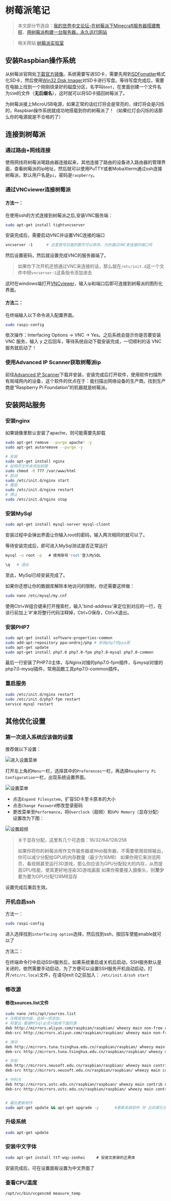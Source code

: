 # 树莓派笔记

> 本文部分节选自：[我的世界中文论坛-在树莓派下Minecraft服务器搭建教程](https://www.mcbbs.net/thread-579651-1-1.html)、[用树莓派构建一台服务器，永久运行网站](https://www.jianshu.com/p/7fbf455f3d41)

> 相关网站:[树莓派实验室](http://shumeipai.nxez.com/)



## 安装Raspbian操作系统

从树莓派官网处[下载官方镜像](https://www.raspberrypi.org/downloads/raspbian/)。系统需要写进SD卡，需要先用到[SDFomatter](https://www.sdcard.org/chs/downloads/formatter/index.html)格式化SD卡，然后使用[Win32 Disk Imager](https://sourceforge.net/projects/win32diskimager/)对SD卡进行写盘。等待写盘完成后，需要在电脑上找到一个刚刚烧录好的磁盘分区，名字叫`boot`，在里面创建一个文件名为`SSH`的文件（**无后缀名**），这时就可以将SD卡插回树莓派了。

为树莓派接上MicroUSB电源，如果正常的话红灯将会是常亮的，绿灯将会是闪烁的，Raspbian操作系统就成功地搭载到你的树莓派了！（如果红灯会闪烁的话那么你的电源就是不合格的了）



## 连接到树莓派

### 通过路由+网线连接

使用网线将树莓派喝路由器连接起来，其他连接了路由的设备进入路由器的管理界面，查看树莓派的ip地址，然后就可以使用PuTTY或者MobaXterm通过ssh连接树莓派，默认用户名是`pi`，密码是`raspberry`。



### 通过VNCviewer连接树莓派

#### 方法一：

在使用ssh的方式连接到树莓派之后,安装VNC服务端：

```sh
sudo apt-get install tightvncserver
```

安装完成后，需要启动VNC并设置VNC连接的端口

```sh
vncserver :1      # 这里冒号后面的数字可以修改，为你通过VNC来连接的端口号
```

然后设置密码，然后就设置完成VNC的服务器端了。

> 如果你下次开机还想通过VNC来连接的话，那么就在`/etc/init.d`这一个文件中把`vncserver:1`这条指令添加进去

这时在windows端打开[VNCviewer](https://www.realvnc.com/en/connect/download/viewer/)，输入ip和端口后即可连接到树莓派的图形化界面。

#### 方法二：

在终端输入以下命令进入配置界面。

```sh
sudo raspi-config
```

依次操作：Interfacing Options -> VNC -> Yes。之后系统会提示你是否要安装 VNC 服务，输入 y 之后回车，等待系统自动下载安装完成，一切顺利的话 VNC 服务就启动了！



### 使用Advanced IP Scanner获取树莓派ip

前往[Advanced IP Scanner](https://www.advanced-ip-scanner.com/cn/)下载并安装，安装完成后打开软件，使用软件扫描所有局域网内的设备，这个软件的优点在于：能扫描出网络设备的生产商。找到生产商是“Raspberry Pi Foundation”的机器就是树莓派。



## 安装网站服务

### 安装nginx

如果镜像里默认安装了apache，则可能需要先卸载

```sh
sudo apt-get remove --purge apache* -y
sudo apt-get autoremove --purge -y
```



```sh
# 安装
sudo apt-get install nginx
# 给网页文件夹添加权限
sudo chmod -R 777 /var/www/html
# 启动
sudo /etc/init.d/nginx start
# 重启
sudo /etc/init.d/nginx restart
# 停止
sudo /etc/init.d/nginx stop
```



### 安装MySql

```sh
sudo apt-get install mysql-server mysql-client
```

安装过程中会弹出界面让你输入root的密码，输入两次相同的就可以了。

等待安装完成后，即可进入MySql测试是否正常运行

```sh
mysql -u root -p   # 使用账号'root'登入MySQL

\q   # 退出
```

至此，MySql已经安装完成了。

如果你还想让你的数据库解除本地访问的限制，你还需要这样做：

```sh
sudo nano /etc/mysql/my.cnf
```

  使用Ctrl+W组合键来打开搜索栏，输入'bind-address'来定位到对应的一行，在该行前加上'#'来将整行代码注释掉，Ctrl+O保存，Ctrl+X退出。



### 安装PHP7

```sh
sudo apt-get install software-properties-common
sudo add-apt-repository ppa:ondrej/php # 安装php7的ppa源
sudo apt-get update
sudo apt-get install php7.0 php7.0-fpm php7.0-mysql php7.0-common
```

最后一行安装了PHP7.0主体，与Nginx对接的php7.0-fpm插件，与mysql对接的php7.0-mysql插件，常用函数工具php7.0-common插件。



### 重启服务

```sh
sudo /etc/init.d/nginx restart
sudo /etc/init.d/php7-fpm restart
service mysql restart
```





## 其他优化设置

### 第一次进入系统应该做的设置

推荐做以下设置：

![进入设置菜单](./img/sp1.jpg)

  打开左上角的`Menu`一栏，选择其中的`Preferences`一栏，再选择`Raspberry Pi Configuration`一栏，出现系统设置界面。

![设置菜单](./img/sp2.jpg)

- 点击`Expand Filesystem`，扩容SD卡至卡原本的大小
- 点击`Change Password`修改登录密码
- 更改菜单至`Performance`，将`Overclock`（超频）和`GPU Memory`（显存分配）设置改为下图：

![设置超频](./img/sp3.jpg)

> 关于显存分配，这里有几个可选值：16/32/64/128/256
>
> 如果你将你的树莓派用作文件服务器或Web服务器，不需要使用视频输出，你可以减少分配给GPU的内存数量（最少为16MB）
> 如果你用它来浏览网页，看视频甚至运行3D游戏，那么你应该为GPU分配较大的内存，从而提高GPU性能，使其更好地渲染3D游戏画面
> 如果你需要接入摄像头，则**至少**要为要为GPU分配128MB显存

设置完成后重启生效。



### 开机自启ssh

方法一：

```sh
sudo raspi-config
```

进入选择找到`interfacing option`选择，然后找到ssh，按回车使能enable就可以了

方法二：

在终端命令行中启动SSH服务后，如果系统重启或关机后启动，SSH服务默认是关闭的，依然需要手动启动，为了方便可以设置SSH服务开机自动启动，打开`/etc/rc.local`文件，在语句exit 0之前加入：
 `/etc/init.d/ssh start`



### 修改源

#### 修改sources.list文件

```sh
sudo nano /etc/apt/sources.list 
# 注释其他内容，选择一项添加:
# 阿里云 要装MYSql必须只能用下面的源
deb http://mirrors.aliyun.com/raspbian/raspbian/ wheezy main non-free contrib
deb-src http://mirrors.aliyun.com/raspbian/raspbian/ wheezy main non-free contrib

# 清华
deb http://mirrors.tuna.tsinghua.edu.cn/raspbian/raspbian/ wheezy main contrib non-free rpi 
deb-src http://mirrors.tuna.tsinghua.edu.cn/raspbian/raspbian/ wheezy main contrib non-free rpi 

# 东软
deb http://mirrors.neusoft.edu.cn/raspbian/raspbian/ wheezy main contrib non-free rpi 
deb-src http://mirrors.neusoft.edu.cn/raspbian/raspbian/ wheezy main contrib non-free rpi 

# 中科大
deb http://mirrors.ustc.edu.cn/raspbian/raspbian/ wheezy main contrib non-free rpi 
deb-src http://mirrors.ustc.edu.cn/raspbian/raspbian/ wheezy main contrib non-free rpi


# 最后更新软件
sudo apt-get update && apt-get upgrade -y       #更新系统软件 并 比较索引清单更新依赖关系
```



### 升级系统

```sh
sudo apt-get update
```



### 安装中文字体

```sh
sudo apt-get install ttf-wqy-zenhei     # 安装文泉驿的正黑体
```

安装完成后，可在设置面板设置为中文界面了



### 查看CPU温度

```sh
/opt/vc/bin/vcgencmd measure_temp
```


